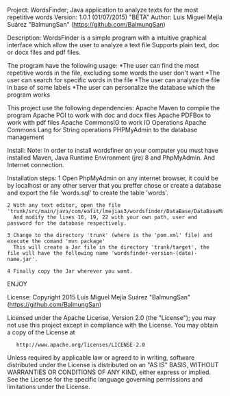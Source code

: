 Project: WordsFinder; Java application to analyze texts for the most repetitive words
Version: 1.0.1 (01/07/2015) "BETA"
Author: Luis Miguel Mejía Suárez "BalmungSan" (https://github.com/BalmungSan)

Description:
   WordsFinder is a simple program with a intuitive graphical interface which allow the user to analyze a text file
   Supports plain text, doc or docx files and pdf files.

   The program have the following usage:
    *The user can find the most repetitive words in the file, excluding some words the user don't want
    *The user can search for specific words in the file
    *The user can analyze the file in base of some labels
    *The user can personalize the database which the program works

   This project use the following dependencies:
    Apache Maven to compile the program
    Apache POI to work with doc and docx files
    Apache PDFBox to work with pdf files
    Apache CommonsIO to work IO Operations
    Apache Commons Lang for String operations
    PHPMyAdmin to the database management

Install:
   Note:
    In order to install wordsfiner on your computer you must have installed Maven, Java Runtime Environment (jre) 8 and PhpMyAdmin.
    And Internet connection.

   Installation steps:
    1 Open PhpMyAdmin on any internet browser, it could be by localhost or any other server that you preffer
      chose or create a database and export the file 'words.sql' to create the table 'words'.

    2 With any text editor, open the file 'trunk/src/main/java/com/eafit/lmejias3/wordsfinder/DataBase/DataBaseManager.java'
      And modify the lines 16, 19, 22 with your own path, user and password for the database respectively. 

    3 Change to the directory 'trunk' (where is the 'pom.xml' file) and execute the comand 'mvn package'
      This will create a Jar file in the directory 'trunk/target', the file will have the following name 'wordsfinder-version-(date)-name.jar'.

    4 Finally copy the Jar wherever you want. 

   ENJOY

License:
   Copyright 2015 Luis Miguel Mejía Suárez "BalmungSan" (https://github.com/BalmungSan)

   Licensed under the Apache License, Version 2.0 (the "License");
   you may not use this project except in compliance with the License.
   You may obtain a copy of the License at

       http://www.apache.org/licenses/LICENSE-2.0

   Unless required by applicable law or agreed to in writing, software
   distributed under the License is distributed on an "AS IS" BASIS,
   WITHOUT WARRANTIES OR CONDITIONS OF ANY KIND, either express or implied.
   See the License for the specific language governing permissions and
   limitations under the License.

